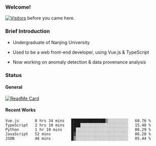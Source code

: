 ### Welcome!

[![Visitors](https://visitor-badge.laobi.icu/badge?page_id=HermitSun.HermitSun)]() before you came here.

### Brief Introduction

- Undergraduate of Nanjing University

- Used to be a web front-end developer, using Vue.js & TypeScript

- Now working on anomaly detection & data provenance analysis

### Status

#### General

[![ReadMe Card](https://github-readme-stats.hermitsun.vercel.app/api?username=HermitSun&count_private=true&show_icons=true)]()

#### Recent Works

<!--START_SECTION:waka-->
```text
Vue.js       8 hrs 34 mins   ███████████████▒░░░░░░░░░   60.76 % 
TypeScript   2 hrs 10 mins   ████░░░░░░░░░░░░░░░░░░░░░   15.48 % 
Python       1 hr 10 mins    ██░░░░░░░░░░░░░░░░░░░░░░░   08.29 % 
JavaScript   52 mins         █▓░░░░░░░░░░░░░░░░░░░░░░░   06.20 % 
JSON         46 mins         █▒░░░░░░░░░░░░░░░░░░░░░░░   05.44 % 
```
<!--END_SECTION:waka-->
